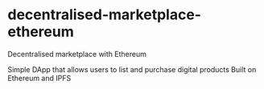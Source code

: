# decentralised-marketplace-ethereum
Decentralised marketplace with Ethereum

Simple DApp that allows users to list and purchase digital products
Built on Ethereum and IPFS